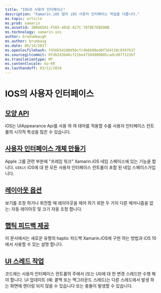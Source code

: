 ```yaml
---
title: "IOS의 사용자 인터페이스"
description: "Xamarin.iOS 앱의 iOS 사용자 인터페이스 작업을 다룹니다."
ms.topic: article
ms.prod: xamarin
ms.assetid: 1BB46561-F503-491E-A27C-7878E7EBE00B
ms.technology: xamarin-ios
author: bradumbaugh
ms.author: brumbaug
ms.date: 06/14/2017
ms.openlocfilehash: f456b54180d50cfc4b6b98ed8f3d4118c8397b37
ms.sourcegitcommit: 0fdb243b46cf21be47584900805cadcd077121bf
ms.translationtype: MT
ms.contentlocale: ko-KR
ms.lasthandoff: 03/12/2018
---
```

# <a name="user-interface-in-ios"></a>IOS의 사용자 인터페이스

## <a name="appearance-apiintroduction-to-the-appearance-apimd"></a>[모양 API](introduction-to-the-appearance-api.md)

iOS는 UIAppearance Api를 사용 하 여 테마를 적용할 수를 사용자 인터페이스 컨트롤의 시각적 특성을 많은 수 있습니다.

## <a name="creating-user-interface-objectsiosuser-interfaceios-uicreating-ui-objectsmd"></a>[사용자 인터페이스 개체 만들기](~/ios/user-interface/ios-ui/creating-ui-objects.md)

Apple 그룹 관련 부분에 "프레임 워크" Xamarin.iOS 네임 스페이스에 있는 기능을 합니다. `UIKit` iOS에 대 한 모든 사용자 인터페이스 컨트롤이 포함 된 네임 스페이스가입니다.

## <a name="layout-optionsiosuser-interfaceios-uilayout-optionsmd"></a>[레이아웃 옵션](~/ios/user-interface/ios-ui/layout-options.md)

보기를 조정 하거나 회전할 때 레이아웃을 제어 하기 위한 두 가지 다른 메커니즘을 없는: 자동 레이아웃 및 크기 자동 조정 합니다.

## <a name="providing-haptic-feedbackiosuser-interfaceios-uihaptic-feedbackmd"></a>[햅틱 피드백 제공](~/ios/user-interface/ios-ui/haptic-feedback.md)

이 문서에서는 새로운 유형의 haptic 피드백 Xamarin.iOS에 구현 하는 방법과 iOS 10에서 사용할 수 있는 설명 합니다.

## <a name="working-with-the-ui-threadiosuser-interfaceios-uiui-threadmd"></a>[UI 스레드 작업](~/ios/user-interface/ios-ui/ui-thread.md)

코드에는 사용자 인터페이스 컨트롤의 주에서 (또는 UI)에 대 한 변경 스레드만 수행 해야 합니다. UI 업데이트 (예: 콜백 또는 백그라운드 스레드)는 다른 스레드에서 발생 하는 화면에 렌더링 되지 않을 수 있습니다 또는 충돌이 발생할 수 있습니다.





